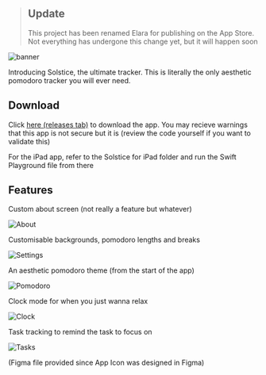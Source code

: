 >## Update
>This project has been renamed Elara for publishing on the App Store. Not everything has undergone this change yet, but it will happen soon

![banner](https://cloud-1ic9hmr97-hack-club-bot.vercel.app/5banner.png)

Introducing Solstice, the ultimate tracker. This is literally the only aesthetic pomodoro tracker you will ever need.

## Download

Click [here (releases tab)](https://github.com/contyadvait/Solstice/releases) to download the app. You may recieve warnings that this app is not secure but it is (review the code yourself if you want to validate this)

For the iPad app, refer to the Solstice for iPad folder and run the Swift Playground file from there

## Features

Custom about screen (not really a feature but whatever)

![About](https://cloud-1ic9hmr97-hack-club-bot.vercel.app/4screenshot_2025-01-17_at_4.50.19_pm.png)

Customisable backgrounds, pomodoro lengths and breaks

![Settings](https://cloud-1ic9hmr97-hack-club-bot.vercel.app/3screenshot_2025-01-17_at_4.49.53_pm.png)

An aesthetic pomodoro theme (from the start of the app)

![Pomodoro](https://cloud-1ic9hmr97-hack-club-bot.vercel.app/0screenshot_2025-01-17_at_4.49.00_pm.png)

Clock mode for when you just wanna relax

![Clock](https://cloud-1ic9hmr97-hack-club-bot.vercel.app/2screenshot_2025-01-17_at_4.49.32_pm.png)

Task tracking to remind the task to focus on

![Tasks](https://cloud-1ic9hmr97-hack-club-bot.vercel.app/1screenshot_2025-01-17_at_4.49.12_pm.png)


(Figma file provided since App Icon was designed in Figma)
